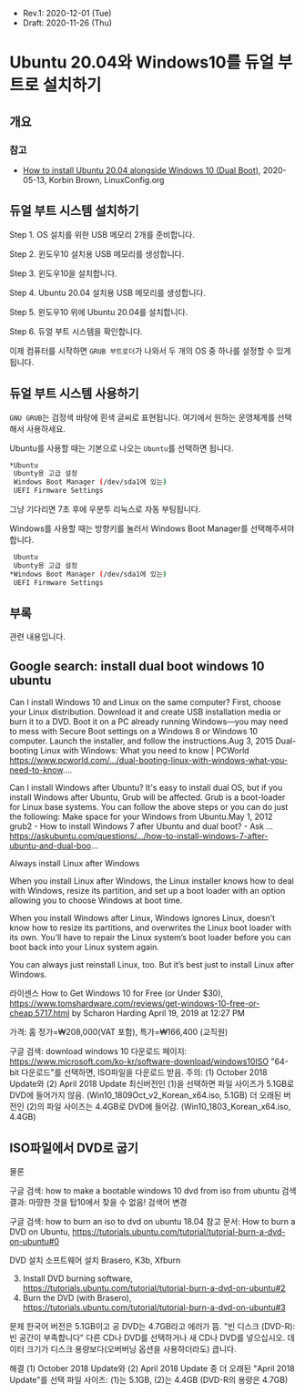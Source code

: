 * Rev.1: 2020-12-01 (Tue)
* Draft: 2020-11-26 (Thu)

# Ubuntu 20.04와 Windows10를 듀얼 부트로 설치하기

## 개요

### 참고

* [How to install Ubuntu 20.04 alongside Windows 10 (Dual Boot)](https://linuxconfig.org/how-to-install-ubuntu-20-04-alongside-windows-10-dual-boot), 2020-05-13, Korbin Brown, LinuxConfig.org

## 듀얼 부트 시스템 설치하기

Step 1. OS 설치를 위한 USB 메모리 2개를 준비합니다.

Step 2. 윈도우10 설치용 USB 메모리를 생성합니다.

Step 3. 윈도우10을 설치합니다.

Step 4. Ubuntu 20.04 설치용 USB 메모리를 생성합니다.

Step 5. 윈도우10 위에 Ubuntu 20.04를 설치합니다.

Step 6. 듀얼 부트 시스템을 확인합니다.

이제 컴퓨터를 시작하면 `GRUB 부트로더`가 나와서 두 개의 OS 중 하나를 설정할 수 있게 됩니다.

## 듀얼 부트 시스템 사용하기

`GNU GRUB`는 검정색 바탕에 흰색 글씨로 표현됩니다. 여기에서 원하는 운영체계를 선택해서 사용하세요.

Ubuntu를 사용할 때는 기본으로 나오는 `Ubuntu`를 선택하면 됩니다.

```bash
*Ubuntu
 Ubunty용 고급 설정
 Windows Boot Manager (/dev/sda1에 있는)
 UEFI Firmware Settings
```

그냥 기다리면 7초 후에 우분투 리눅스로 자동 부팅됩니다.

Windows를 사용할 때는 방향키를 눌러서 Windows Boot Manager를 선택해주셔야 합니다.

```bash
 Ubuntu
 Ubunty용 고급 설정
*Windows Boot Manager (/dev/sda1에 있는)
 UEFI Firmware Settings
```



## 부록

관련 내용입니다.

## Google search: install dual boot windows 10 ubuntu

Can I install Windows 10 and Linux on the same computer?
First, choose your Linux distribution. Download it and create USB installation media or burn it to a DVD. Boot it on a PC already running Windows—you may need to mess with Secure Boot settings on a Windows 8 or Windows 10 computer. Launch the installer, and follow the instructions.Aug 3, 2015
Dual-booting Linux with Windows: What you need to know | PCWorld
https://www.pcworld.com/.../dual-booting-linux-with-windows-what-you-need-to-know....


Can I install Windows after Ubuntu?
It's easy to install dual OS, but if you install Windows after Ubuntu, Grub will be affected. Grub is a boot-loader for Linux base systems. You can follow the above steps or you can do just the following: Make space for your Windows from Ubuntu.May 1, 2012
grub2 - How to install Windows 7 after Ubuntu and dual boot? - Ask ...
https://askubuntu.com/questions/.../how-to-install-windows-7-after-ubuntu-and-dual-boo...

Always install Linux after Windows

When you install Linux after Windows, the Linux installer knows how to deal with Windows, resize its partition, and set up a boot loader with an option allowing you to choose Windows at boot time.

When you install Windows after Linux, Windows ignores Linux, doesn’t know how to resize its partitions, and overwrites the Linux boot loader with its own. You’ll have to repair the Linux system’s boot loader before you can boot back into your Linux system again. 

You can always just reinstall Linux, too. But it’s best just to install Linux after Windows.

라이센스
How to Get Windows 10 for Free (or Under $30), https://www.tomshardware.com/reviews/get-windows-10-free-or-cheap,5717.html
by Scharon Harding April 19, 2019 at 12:27 PM

가격: 홈 정가=₩208,000(VAT 포함), 특가=₩166,400 (교직원)

구글 검색: download windows 10
다운로드 페이지: https://www.microsoft.com/ko-kr/software-download/windows10ISO
"64-bit 다운로드"를 선택하면, ISO파일을 다운로드 받음.
주의:
(1) October 2018 Update와 (2) April 2018 Update
최신버전인 (1)을 선택하면 파일 사이즈가 5.1GB로 DVD에 들어가지 않음.
(Win10_1809Oct_v2_Korean_x64.iso, 5.1GB) 
더 오래된 버전인 (2)의 파일 사이즈는 4.4GB로 DVD에 들어감.
(Win10_1803_Korean_x64.iso, 4.4GB)

## ISO파일에서 DVD로 굽기
물론

구글 검색: how to make a bootable windows 10 dvd from iso from ubuntu
검색 결과: 마땅한 것을 탑10에서 찾을 수 없음! 검색어 변경

구글 검색: how to burn an iso to dvd on ubuntu 18.04
참고 문서: How to burn a DVD on Ubuntu, https://tutorials.ubuntu.com/tutorial/tutorial-burn-a-dvd-on-ubuntu#0

DVD 설치 소프트웨어 설치
Brasero, K3b, Xfburn

3. Install DVD burning software, https://tutorials.ubuntu.com/tutorial/tutorial-burn-a-dvd-on-ubuntu#2
4. Burn the DVD (with Brasero), https://tutorials.ubuntu.com/tutorial/tutorial-burn-a-dvd-on-ubuntu#3

문제
한국어 버전은 5.1GB이고 공 DVD는 4.7GB라고 에러가 뜸.
"빈 디스크 (DVD-R): 빈 공간이 부족합니다"
다른 CD나 DVD를 선택하거나 새 CD나 DVD를 넣으십시오.
데이터 크기가 디스크 용량보다(오버버닝 옵션을 사용하더라도) 큽니다.

해결
(1) October 2018 Update와 (2) April 2018 Update 중 더 오래된 "April 2018 Update"를 선택
파일 사이즈: (1)는 5.1GB, (2)는 4.4GB (DVD-R의 용량은 4.7GB)